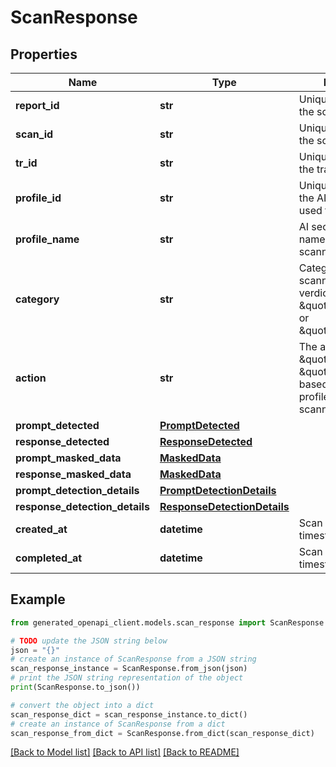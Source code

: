 # ScanResponse


## Properties

Name | Type | Description | Notes
------------ | ------------- | ------------- | -------------
**report_id** | **str** | Unique identifier for the scan report | 
**scan_id** | **str** | Unique identifier for the scan | 
**tr_id** | **str** | Unique identifier for the transaction | [optional] 
**profile_id** | **str** | Unique identifier of the AI security profile used for scanning | [optional] 
**profile_name** | **str** | AI security profile name used for scanning | [optional] 
**category** | **str** | Category of the scanned content verdicts such as \&quot;malicious\&quot; or \&quot;benign\&quot; | 
**action** | **str** | The action is set to \&quot;block\&quot; or \&quot;allow\&quot; based on AI security profile used for scanning | 
**prompt_detected** | [**PromptDetected**](PromptDetected.md) |  | [optional] 
**response_detected** | [**ResponseDetected**](ResponseDetected.md) |  | [optional] 
**prompt_masked_data** | [**MaskedData**](MaskedData.md) |  | [optional] 
**response_masked_data** | [**MaskedData**](MaskedData.md) |  | [optional] 
**prompt_detection_details** | [**PromptDetectionDetails**](PromptDetectionDetails.md) |  | [optional] 
**response_detection_details** | [**ResponseDetectionDetails**](ResponseDetectionDetails.md) |  | [optional] 
**created_at** | **datetime** | Scan request timestamp | [optional] 
**completed_at** | **datetime** | Scan completion timestamp | [optional] 

## Example

```python
from generated_openapi_client.models.scan_response import ScanResponse

# TODO update the JSON string below
json = "{}"
# create an instance of ScanResponse from a JSON string
scan_response_instance = ScanResponse.from_json(json)
# print the JSON string representation of the object
print(ScanResponse.to_json())

# convert the object into a dict
scan_response_dict = scan_response_instance.to_dict()
# create an instance of ScanResponse from a dict
scan_response_from_dict = ScanResponse.from_dict(scan_response_dict)
```
[[Back to Model list]](../README.md#documentation-for-models) [[Back to API list]](../README.md#documentation-for-api-endpoints) [[Back to README]](../README.md)



